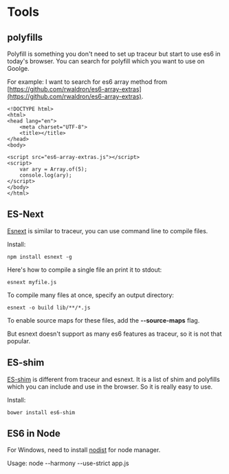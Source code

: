 # Tools

## polyfills

Polyfill is something you don't need to set up traceur but start to use es6 in today's browser.
You can search for polyfill which you want to use on Goolge.

For example: I want to search for es6 array method from [https://github.com/rwaldron/es6-array-extras](https://github.com/rwaldron/es6-array-extras).

```
<!DOCTYPE html>
<html>
<head lang="en">
    <meta charset="UTF-8">
    <title></title>
</head>
<body>

<script src="es6-array-extras.js"></script>
<script>
    var ary = Array.of(5);
    console.log(ary);
</script>
</body>
</html>
```

## ES-Next

[Esnext](https://github.com/esnext/esnext) is similar to traceur, you can use command line to compile files.

Install:

	npm install esnext -g
	
Here's how to compile a single file an print it to stdout:

	esnext myfile.js
	
To compile many files at once, specify an output directory:

	esnext -o build lib/**/*.js
	
To enable source maps for these files, add the **--source-maps** flag.

But esnext doesn't support as many es6 features as traceur, so it is not that popular.


## ES-shim

[ES-shim](https://github.com/paulmillr/es6-shim/) is different from traceur and esnext. It is a list of shim and polyfills which you can include and use in the browser.
So it is really easy to use.

Install:

	bower install es6-shim

## ES6 in Node

For Windows, need to install [nodist](https://github.com/marcelklehr/nodist) for node manager.

Usage:
	node --harmony --use-strict app.js 
	